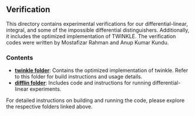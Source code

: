 ## Verification

This directory contains experimental verifications for our differential-linear, integral, and some of the impossible differential distinguishers. Additionally, it includes the optimized implementation of TWINKLE. 
The verification codes were written by Mostafizar Rahman and Anup Kumar Kundu.  

### Contents
- **[twinkle folder](./twinkle/)**: Contains the optimized implementation of twinkle. Refer to this folder for build instructions and usage details.
- **[difflin folder](./difflin/)**: Includes code and instructions for running differential-linear experiments.

For detailed instructions on building and running the code, please explore the respective folders linked above.